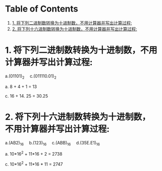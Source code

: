 
# Table of Contents

1.  [1. 将下列二进制数转换为十进制数，不用计算器并写出计算过程:](#org0e1e03c)
2.  [2. 将下列十六进制数转换为十进制数，不用计算器并写出计算过程:](#orgb53378c)


<a id="org0e1e03c"></a>

# 1. 将下列二进制数转换为十进制数，不用计算器并写出计算过程:

a.(01101)<sub>2</sub>   c.(011110.01)<sub>2</sub>  

a. 8 + 4 + 1 = 13

c. 16 + 14. 25 = 30.25


<a id="orgb53378c"></a>

# 2. 将下列十六进制数转换为十进制数，不用计算器并写出计算过程:

a.(AB2)<sub>16</sub>  b.(123)<sub>16</sub>  c.(ABB)<sub>16</sub>  d.(35E.E1)<sub>16</sub>

a. 10\*16<sup>2</sup> + 11\*16 + 2 = 2738

c. 10\*16<sup>2</sup> + 11\*16 \* 11 = 2747

